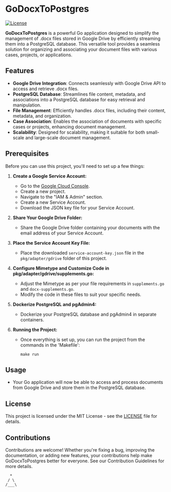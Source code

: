 # GoDocxToPostgres

[![License](https://img.shields.io/badge/license-MIT-blue.svg)](LICENSE)

**GoDocxToPostgres** is a powerful Go application designed to simplify the management of .docx files stored in Google Drive by efficiently streaming them into a PostgreSQL database. This versatile tool provides a seamless solution for organizing and associating your document files with various cases, projects, or applications.

## Features

- **Google Drive Integration**: Connects seamlessly with Google Drive API to access and retrieve .docx files.
- **PostgreSQL Database**: Streamlines file content, metadata, and associations into a PostgreSQL database for easy retrieval and manipulation.
- **File Management**: Efficiently handles .docx files, including their content, metadata, and organization.
- **Case Association**: Enables the association of documents with specific cases or projects, enhancing document management.
- **Scalability**: Designed for scalability, making it suitable for both small-scale and large-scale document management.

## Prerequisites

Before you can use this project, you'll need to set up a few things:

1. **Create a Google Service Account:**
   - Go to the [Google Cloud Console](https://console.cloud.google.com/).
   - Create a new project.
   - Navigate to the "IAM & Admin" section.
   - Create a new Service Account.
   - Download the JSON key file for your Service Account.

2. **Share Your Google Drive Folder:**
   - Share the Google Drive folder containing your documents with the email address of your Service Account.

3. **Place the Service Account Key File:**
   - Place the downloaded `service-account-key.json` file in the `pkg/adapter/gdrive` folder of this project.

4. **Configure Mimetype and Customize Code in pkg/adapter/gdrive/supplements.go:**
   - Adjust the Mimetype as per your file requirements in `supplements.go` and `docx-supplements.go`.
   - Modify the code in these files to suit your specific needs.

5. **Dockerize PostgreSQL and pgAdmin4:**
   - Dockerize your PostgreSQL database and pgAdmin4 in separate containers.

6. **Running the Project:**
   - Once everything is set up, you can run the project from the commands in the 'Makefile':
     ```
     make run
     ```

## Usage

- Your Go application will now be able to access and process documents from Google Drive and store them in the PostgreSQL database.

## License

This project is licensed under the MIT License - see the [LICENSE](LICENSE) file for details.


## Contributions

Contributions are welcome! Whether you're fixing a bug, improving the documentation, or adding new features, your contributions help make GoDocxToPostgres better for everyone. See our Contribution Guidelines for more details.


      *
     / \
    /___\
